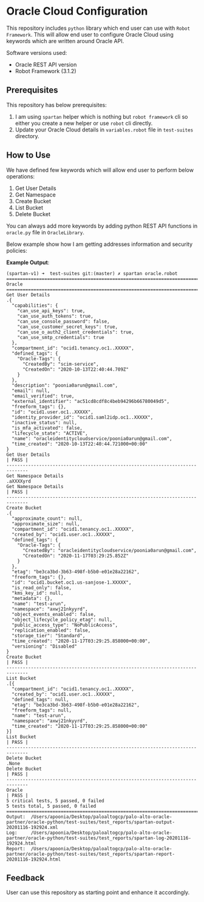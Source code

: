 # Oracle Cloud Configuration

This repository includes `python` library which end user can use with `Robot Framework`. This will allow end user to configure Oracle Cloud using keywords which are written around Oracle API. 

Software versions used: 
- Oracle REST API version
- Robot Framework (3.1.2)

## Prerequisites

This repository has below prerequisites:

1. I am using `spartan` helper which is nothing but `robot framework` cli so either you create a new helper or use `robot` cli directly. 
2. Update your Oracle Cloud details in `variables.robot` file in `test-suites` directory. 

## How to Use 

We have defined few keywords which will allow end user to perform below operations:

1. Get User Details
2. Get Namespace
3. Create Bucket
4. List Bucket
5. Delete Bucket


You can always add more keywords by adding python REST API functions in `oracle.py` file in `OracleLibrary`. 

Below example show how I am getting addresses information and security policies:

**Example Output**: 

```
(spartan-v1) ➜  test-suites git:(master) ✗ spartan oracle.robot 
==============================================================================
Oracle                                                                        
==============================================================================
Get User Details                                                      .{
  "capabilities": {
    "can_use_api_keys": true,
    "can_use_auth_tokens": true,
    "can_use_console_password": false,
    "can_use_customer_secret_keys": true,
    "can_use_o_auth2_client_credentials": true,
    "can_use_smtp_credentials": true
  },
  "compartment_id": "ocid1.tenancy.oc1..XXXXX",
  "defined_tags": {
    "Oracle-Tags": {
      "CreatedBy": "scim-service",
      "CreatedOn": "2020-10-13T22:40:44.709Z"
    }
  },
  "description": "poonia0arun@gmail.com",
  "email": null,
  "email_verified": true,
  "external_identifier": "ac51cd8cdf8c4beb94296b66780049d5",
  "freeform_tags": {},
  "id": "ocid1.user.oc1..XXXXX",
  "identity_provider_id": "ocid1.saml2idp.oc1..XXXXX",
  "inactive_status": null,
  "is_mfa_activated": false,
  "lifecycle_state": "ACTIVE",
  "name": "oracleidentitycloudservice/poonia0arun@gmail.com",
  "time_created": "2020-10-13T22:40:44.721000+00:00"
}
Get User Details                                                      | PASS |
------------------------------------------------------------------------------
Get Namespace Details                                                 .aXXXXyrd
Get Namespace Details                                                 | PASS |
------------------------------------------------------------------------------
Create Bucket                                                         .{
  "approximate_count": null,
  "approximate_size": null,
  "compartment_id": "ocid1.tenancy.oc1..XXXXX",
  "created_by": "ocid1.user.oc1..XXXXX",
  "defined_tags": {
    "Oracle-Tags": {
      "CreatedBy": "oracleidentitycloudservice/poonia0arun@gmail.com",
      "CreatedOn": "2020-11-17T03:29:25.852Z"
    }
  },
  "etag": "be3ca3bd-3b63-498f-b5b0-e01e28a22162",
  "freeform_tags": {},
  "id": "ocid1.bucket.oc1.us-sanjose-1.XXXXX",
  "is_read_only": false,
  "kms_key_id": null,
  "metadata": {},
  "name": "test-arun",
  "namespace": "axwj21nkyyrd",
  "object_events_enabled": false,
  "object_lifecycle_policy_etag": null,
  "public_access_type": "NoPublicAccess",
  "replication_enabled": false,
  "storage_tier": "Standard",
  "time_created": "2020-11-17T03:29:25.858000+00:00",
  "versioning": "Disabled"
}
Create Bucket                                                         | PASS |
------------------------------------------------------------------------------
List Bucket                                                           .[{
  "compartment_id": "ocid1.tenancy.oc1..XXXXX",
  "created_by": "ocid1.user.oc1..XXXXX",
  "defined_tags": null,
  "etag": "be3ca3bd-3b63-498f-b5b0-e01e28a22162",
  "freeform_tags": null,
  "name": "test-arun",
  "namespace": "axwj21nkyyrd",
  "time_created": "2020-11-17T03:29:25.858000+00:00"
}]
List Bucket                                                           | PASS |
------------------------------------------------------------------------------
Delete Bucket                                                         .None
Delete Bucket                                                         | PASS |
------------------------------------------------------------------------------
Oracle                                                                | PASS |
5 critical tests, 5 passed, 0 failed
5 tests total, 5 passed, 0 failed
==============================================================================
Output:  /Users/apoonia/Desktop/paloaltogcp/palo-alto-oracle-partner/oracle-python/test-suites/test_reports/spartan-output-20201116-192924.xml
Log:     /Users/apoonia/Desktop/paloaltogcp/palo-alto-oracle-partner/oracle-python/test-suites/test_reports/spartan-log-20201116-192924.html
Report:  /Users/apoonia/Desktop/paloaltogcp/palo-alto-oracle-partner/oracle-python/test-suites/test_reports/spartan-report-20201116-192924.html
```

## Feedback

User can use this repository as starting point and enhance it accordingly.